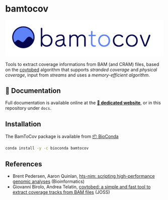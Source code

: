 # bamtocov

[![bamtocov logo](docs/bamtocov.png)](https://telatin.github.io/bamtocov/)

Tools to extract coverage informations from BAM (and CRAM) files, based on the
[covtobed](https://github.com/telatin/covtobed) algorithm that supports 
_stranded coverage_ and _physical coverage_, input from _streams_ 
and uses a _memory-efficient algorithm_. 

## :book: Documentation

Full documentation is available online at the **[:book: dedicated website](https://telatin.github.io/bamtocov/)**, or in
this repository under `docs`.

## Installation

The BamToCov package is available from [:package: BioConda](https://bioconda.github.io/recipes/bamtocov/README.html)

```bash
conda install -y -c bioconda bamtocov
```

## References
 * Brent Pedersen,  Aaron Quinlan, 
 [hts-nim: scripting high-performance genomic analyses](https://academic.oup.com/bioinformatics/article/34/19/3387/4990493) (Bioinformatics)
 * Giovanni Birolo, Andrea Telatin, 
 [covtobed: a simple and fast tool to extract coverage tracks from BAM files](https://joss.theoj.org/papers/10.21105/joss.02119) (JOSS)
